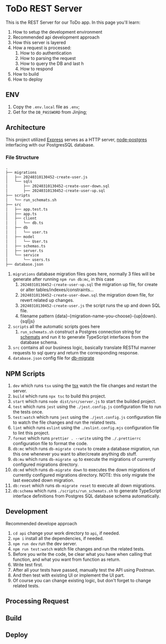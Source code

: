 # ToDo REST Server

This is the REST Server for our ToDo app. In this page you'll learn:

1. How to setup the development environment
2. Recommended api development approach
3. How this server is layered
4. How a request is processed:
   1. How to do authentication
   2. How to parsing the request
   3. How to query the DB and last h
   4. How to respond
5. How to build
6. How to deploy

## ENV

1. Copy the `.env.local` file as `.env`;
2. Get for the `DB_PASSWORD` from Jinjing;

## Architecture

This project utilized [Express](https://expressjs.com/en/4x/api.html) serves as a HTTP server, [node-postgres](https://node-postgres.com/) interfacing with our PostgresSQL database.

### File Structure

```md
.
├── migrations
│   ├── 20240310130452-create-user.js
│   └── sqls
│       ├── 20240310130452-create-user-down.sql
│       ├── 20240310130452-create-user-up.sql
├── scripts
│   └── run_schemats.sh
├── src
│   ├── app.test.ts
│   ├── app.ts
│   ├── client
│   │   └── db.ts
│   ├── db
│   │   └── user.ts
│   ├── model
│   │   └── User.ts
│   ├── schemas.ts
│   ├── server.ts
│   └── service
│       └── users.ts
├── database.json
```

1. `migrations` database migration files goes here, normally 3 files will be generate after running `npm run db:mc`, in this case
   1. `20240310130452-create-user-up.sql` the migration up file, for create or alter tables/indexes/constraints...
   2. `20240310130452-create-user-down.sql` the migration down file, for revert related up changes.
   3. `20240310130452-create-user.js` the script runs the up and down SQL file.
   4. filename pattern {data}-{migration-name-you-choose}-{up|down}.{sql|js}
2. `scripts` all the automatic scripts goes here
   1. `run_schemats.sh` construct a Postgres connection string for [schemats](https://github.com/vramework/schemats) and run it to generate TypeScript interfaces from the database schema.
3. `src` contains all our business logic, basically translate RESTful manner requests to sql query and return the corresponding response.
4. `database.json` config file for [db-migrate](https://github.com/db-migrate/node-db-migrate)

## NPM Scripts

1. `dev` which runs `tsx` using the [tsx](https://github.com/privatenumber/tsx) watch the file changes and restart the server.
2. `build` which runs `npx tsc` to build this project.
3. `start` which runs `node dist/src/server.js` to start the builded project.
4. `test` which runs `jest` using the `./jest.config.js` configuration file to run the tests once.
5. `test:watch` which runs `jest` using the `./jest.config.js` configuration file to watch the file changes and run the related tests.
6. `lint` which runs `eslint` using the `./eslint.config.mjs` configuration file to lint this project.
7. `format` which runs `prettier . --write` using the `./.prettierrc` configuration file to format the code.
8. `db:mc` which runs `db-migrate create` to create a database migration, run this one whenever you want to alter/create anything db stuff.
9. `db:mu` which runs `db-migrate up` to execute the migrations of currently configured migrations directory.
10. `db:md` which runs `db-migrate down` to executes the down migrations of currently configured migrations directory. NOTE: this only migrate the last executed down migration.
11. `db:reset` which runs `db-migrate reset` to execute all down migrations.
12. `db:schema` which runs `./scripts/run_schemats.sh` to generate TypeScript interface definitions from Postgres SQL database schema automatically.

## Development

Recommended develope approach

1. `cd api` change your work directory to `api`, if needed.
2. `npm i` install all the dependencies, if needed.
3. `npm run dev` run the dev server.
4. `npm run test:watch` watch file changes and run the related tests.
5. Before you write the code, be clear what you have when calling that function, and what you want from function as return.
6. Write test first.
7. After all your tests have passed, manually test the API using Postman.
8. And then test with existing UI or implement the UI part.
9. Of course you can change existing logic, but don't forget to change related tests.

## Processing Request

## Build

## Deploy
